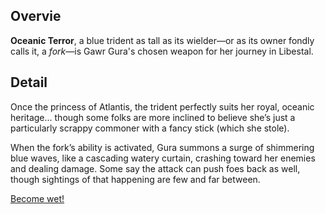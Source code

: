 <!-- title: Oceanic Terror -->
<!-- quote: We have a tickler, a healer, and... a mop? -->
<!-- chapter: 0 -->
<!-- images: (Gura's first time wielding Oceanic Terror), (Oceanic Terror as viewed from the inventory), (Oceanic Terror's ability activated) -->
<!-- model: true -->

## Overvie

**Oceanic Terror**, a blue trident as tall as its wielder—or as its owner fondly calls it, a _fork_—is Gawr Gura's chosen weapon for her journey in Libestal.

## Detail

Once the princess of Atlantis, the trident perfectly suits her royal, oceanic heritage... though some folks are more inclined to believe she’s just a particularly scrappy commoner with a fancy stick (which she stole).

When the fork’s ability is activated, Gura summons a surge of shimmering blue waves, like a cascading watery curtain, crashing toward her enemies and dealing damage. Some say the attack can push foes back as well, though sightings of that happening are few and far between.

[Become wet!](#embed:https://www.youtube.com/live/PJtapc2_7ok?si=cvMAuRigm1F37XG_&t=5396)
